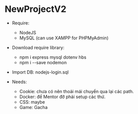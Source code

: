 # NewProjectV2

- Require:
  - NodeJS
  - MySQL (can use XAMPP for PHPMyAdmin)
- Download require library:
  - npm i express mysql dotenv hbs
  - npm i --save nodemon
- Import DB: nodejs-login.sql

- Needs:
  - Cookie: chưa có nên thoải mái chuyển qua lại các path.
  - Docker: để Mentor đỡ phải setup các thứ.
  - CSS: maybe
  - Game: Gacha
